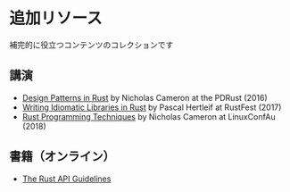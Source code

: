 # 追加リソース

補完的に役立つコンテンツのコレクションです

## 講演

- [Design Patterns in Rust](https://www.youtube.com/watch?v=Pm_oO0N5B9k) by
  Nicholas Cameron at the PDRust (2016)
- [Writing Idiomatic Libraries in Rust](https://www.youtube.com/watch?v=0zOg8_B71gE)
  by Pascal Hertleif at RustFest (2017)
- [Rust Programming Techniques](https://www.youtube.com/watch?v=vqavdUGKeb4) by
  Nicholas Cameron at LinuxConfAu (2018)

## 書籍（オンライン）

- [The Rust API Guidelines](https://rust-lang.github.io/api-guidelines)
